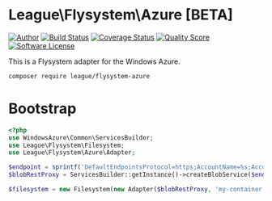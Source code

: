# League\Flysystem\Azure [BETA]

[![Author](http://img.shields.io/badge/author-@frankdejonge-blue.svg?style=flat-square)](https://twitter.com/frankdejonge)
[![Build Status](https://img.shields.io/travis/thephpleague/flysystem-azure/master.svg?style=flat-square)](https://travis-ci.org/thephpleague/flysystem-azure)
[![Coverage Status](https://img.shields.io/scrutinizer/coverage/g/thephpleague/flysystem-azure.svg?style=flat-square)](https://scrutinizer-ci.com/g/thephpleague/flysystem-azure)
[![Quality Score](https://img.shields.io/scrutinizer/g/thephpleague/flysystem-azure.svg?style=flat-square)](https://scrutinizer-ci.com/g/thephpleague/flysystem-azure)
[![Software License](https://img.shields.io/badge/license-MIT-brightgreen.svg?style=flat-square)](LICENSE)
<!--
[![Packagist Version](https://img.shields.io/packagist/v/league/flysystem-azure.svg?style=flat-square)](https://packagist.org/packages/league/flysystem-azure)
[![Total Downloads](https://img.shields.io/packagist/dt/league/flysystem-azure.svg?style=flat-square)](https://packagist.org/packages/league/flysystem-azure)
-->

This is a Flysystem adapter for the Windows Azure.

```bash
composer require league/flysystem-azure
```

# Bootstrap

``` php
<?php
use WindowsAzure\Common\ServicesBuilder;
use League\Flysystem\Filesystem;
use League\Flysystem\Azure\Adapter;

$endpoint = sprintf('DefaultEndpointsProtocol=https;AccountName=%s;AccountKey=%s', 'account-name', 'api-key');
$blobRestProxy = ServicesBuilder::getInstance()->createBlobService($endpoint);

$filesystem = new Filesystem(new Adapter($blobRestProxy, 'my-container'));
```

